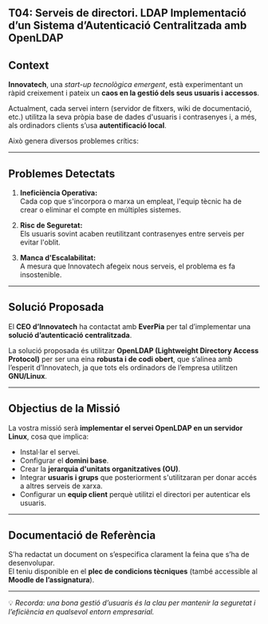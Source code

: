 ## T04: Serveis de directori. LDAP Implementació d’un Sistema d’Autenticació Centralitzada amb OpenLDAP

## Context

**Innovatech**, una *start-up tecnològica emergent*, està experimentant un ràpid creixement i pateix un **caos en la gestió dels seus usuaris i accessos**.  

Actualment, cada servei intern (servidor de fitxers, wiki de documentació, etc.) utilitza la seva pròpia base de dades d'usuaris i contrasenyes i, a més, als ordinadors clients s’usa **autentificació local**.  

Això genera diversos problemes crítics:

---

## Problemes Detectats

1. **Ineficiència Operativa:**  
   Cada cop que s'incorpora o marxa un empleat, l'equip tècnic ha de crear o eliminar el compte en múltiples sistemes.

2. **Risc de Seguretat:**  
   Els usuaris sovint acaben reutilitzant contrasenyes entre serveis per evitar l'oblit.

3. **Manca d'Escalabilitat:**  
   A mesura que Innovatech afegeix nous serveis, el problema es fa insostenible.

---

## Solució Proposada

El **CEO d’Innovatech** ha contactat amb **EverPia** per tal d’implementar una **solució d’autenticació centralitzada**.  

La solució proposada és utilitzar **OpenLDAP (Lightweight Directory Access Protocol)** per ser una eina **robusta i de codi obert**, que s’alinea amb l’esperit d’Innovatech, ja que tots els ordinadors de l’empresa utilitzen **GNU/Linux**.

---

## Objectius de la Missió

La vostra missió serà **implementar el servei OpenLDAP en un servidor Linux**, cosa que implica:

- Instal·lar el servei.  
- Configurar el **domini base**.  
- Crear la **jerarquia d'unitats organitzatives (OU)**.  
- Integrar **usuaris i grups** que posteriorment s'utilitzaran per donar accés a altres serveis de xarxa.  
- Configurar un **equip client** perquè utilitzi el directori per autenticar els usuaris.

---

## Documentació de Referència

S’ha redactat un document on s’especifica clarament la feina que s’ha de desenvolupar.  
El teniu disponible en el **plec de condicions tècniques** (també accessible al **Moodle de l’assignatura**).

---

💡 *Recorda: una bona gestió d’usuaris és la clau per mantenir la seguretat i l’eficiència en qualsevol entorn empresarial.*

